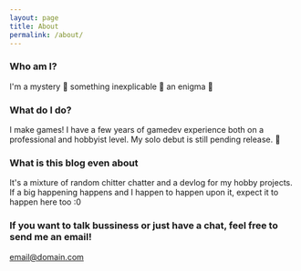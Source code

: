 ```yaml
---
layout: page
title: About
permalink: /about/
---
```

### Who am I?

I'm a mystery 👻 something inexplicable 👻 an enigma 👻 

### What do I do?

I make games! I have a few years of gamedev experience both on a professional and hobbyist level. My solo debut is still pending release. 🌴

### What is this blog even about

It's a mixture of random chitter chatter and a devlog for my hobby projects. If a big happening happens and I happen to happen upon it, expect it to happen here too :0

### If you want to talk bussiness or just have a chat, feel free to send me an email!

[email@domain.com](mailto:email@domain.com)
